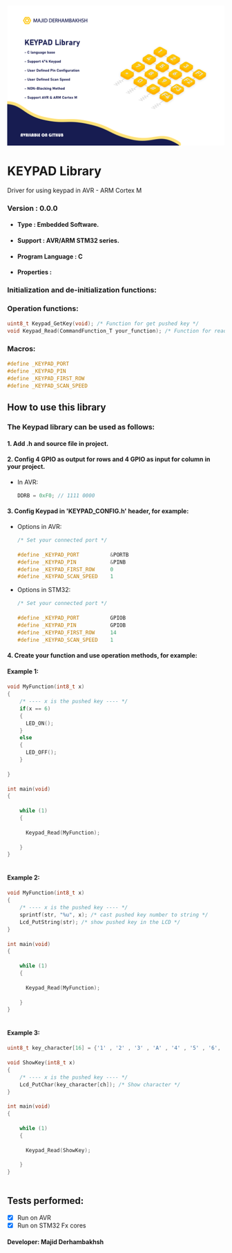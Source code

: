 ![Banner](Banner.png)

# KEYPAD Library
Driver for using keypad in AVR - ARM Cortex M

### Version : 0.0.0

- #### Type : Embedded Software.

- #### Support : AVR/ARM STM32 series.

- #### Program Language : C

- #### Properties :

### Initialization and de-initialization functions:

### Operation functions:
```c++  
uint8_t Keypad_GetKey(void); /* Function for get pushed key */
void Keypad_Read(CommandFunction_T your_function); /* Function for read keypad and run user command */
``` 
### Macros:
```c++  
#define _KEYPAD_PORT 
#define _KEYPAD_PIN  
#define _KEYPAD_FIRST_ROW  
#define _KEYPAD_SCAN_SPEED  
``` 

## How to use this library

### The Keypad library can be used as follows:
#### 1.  Add .h and source file in project.      
#### 2.  Config 4 GPIO as output for rows and 4 GPIO as input for column in your project.  
  * In AVR:  
  
    ```c++
    DDRB = 0xF0; // 1111 0000
    ```
#### 3.  Config Keypad in 'KEYPAD_CONFIG.h' header, for example:  
   * Options in AVR:  
   
      ```c++
      /* Set your connected port */
      
      #define _KEYPAD_PORT          &PORTB
      #define _KEYPAD_PIN           &PINB
      #define _KEYPAD_FIRST_ROW     0
      #define _KEYPAD_SCAN_SPEED    1
      
      ```
      
   * Options in STM32:  
   
      ```c++
      /* Set your connected port */
      
      #define _KEYPAD_PORT          GPIOB
      #define _KEYPAD_PIN           GPIOB
      #define _KEYPAD_FIRST_ROW     14
      #define _KEYPAD_SCAN_SPEED    1
      
      ```
          
#### 4.  Create your function and use operation methods, for example:  
#### Example 1:  
```c++  
void MyFunction(int8_t x)
{
    /* ---- x is the pushed key ---- */
    if(x == 6)
    {
      LED_ON();
    }
    else
    { 
      LED_OFF();
    }
  
}
 
int main(void)
{
	
    while (1) 
    {
  
      Keypad_Read(MyFunction);
    
    }
}
   
``` 
#### Example 2:  
```c++  
void MyFunction(int8_t x)
{
    /* ---- x is the pushed key ---- */
    sprintf(str, "%u", x); /* cast pushed key number to string */
    Lcd_PutString(str); /* show pushed key in the LCD */
}
 
int main(void)
{
	
    while (1) 
    {
  
      Keypad_Read(MyFunction);
    
    }
}
   
``` 
#### Example 3:  
```c++  
uint8_t key_character[16] = {'1' , '2' , '3' , 'A' , '4' , '5' , '6', 'B' , '7' , '8' , '9' , 'C' , '*' , '0' , '#' , 'D'};

void ShowKey(int8_t x)
{
    /* ---- x is the pushed key ---- */
    Lcd_PutChar(key_character[ch]); /* Show character */
}
 
int main(void)
{
	
    while (1) 
    {
  
      Keypad_Read(ShowKey);
    
    }
}
   
``` 

## Tests performed:
- [X] Run on AVR
- [x] Run on STM32 Fx cores 

#### Developer: Majid Derhambakhsh
